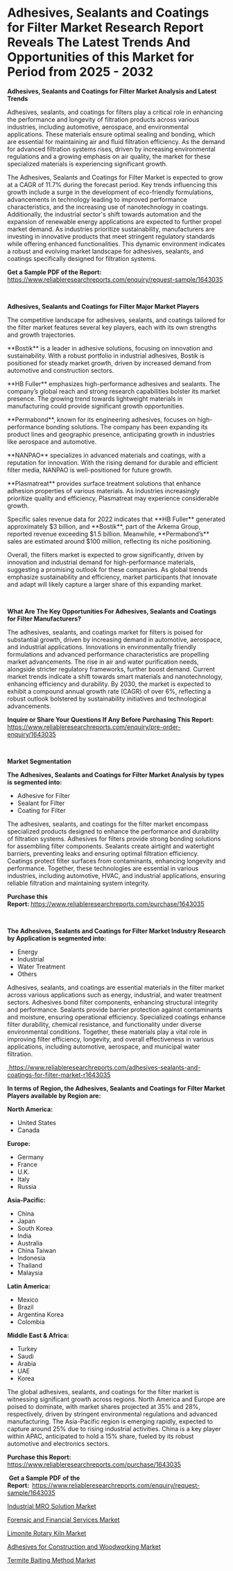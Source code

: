 <p><h1>Adhesives, Sealants and Coatings for Filter Market Research Report Reveals The Latest Trends And Opportunities of this Market for Period from 2025 - 2032</h1></p><p><strong>Adhesives, Sealants and Coatings for Filter Market Analysis and Latest Trends</strong></p>
<p><p>Adhesives, sealants, and coatings for filters play a critical role in enhancing the performance and longevity of filtration products across various industries, including automotive, aerospace, and environmental applications. These materials ensure optimal sealing and bonding, which are essential for maintaining air and fluid filtration efficiency. As the demand for advanced filtration systems rises, driven by increasing environmental regulations and a growing emphasis on air quality, the market for these specialized materials is experiencing significant growth.</p><p>The Adhesives, Sealants and Coatings for Filter Market is expected to grow at a CAGR of 11.7% during the forecast period. Key trends influencing this growth include a surge in the development of eco-friendly formulations, advancements in technology leading to improved performance characteristics, and the increasing use of nanotechnology in coatings. Additionally, the industrial sector's shift towards automation and the expansion of renewable energy applications are expected to further propel market demand. As industries prioritize sustainability, manufacturers are investing in innovative products that meet stringent regulatory standards while offering enhanced functionalities. This dynamic environment indicates a robust and evolving market landscape for adhesives, sealants, and coatings specifically designed for filtration systems.</p></p>
<p><strong>Get a Sample PDF of the Report:&nbsp;</strong> <a href="https://www.reliableresearchreports.com/enquiry/request-sample/1643035?utm_campaign=9&utm_medium=2&utm_source=Github&utm_content=ia&utm_term=12012025&utm_id=adhesives-sealants-and-coatings-for-filter">https://www.reliableresearchreports.com/enquiry/request-sample/1643035</a></p>
<p>&nbsp;</p>
<p><strong>Adhesives, Sealants and Coatings for Filter Major Market Players</strong></p>
<p><p>The competitive landscape for adhesives, sealants, and coatings tailored for the filter market features several key players, each with its own strengths and growth trajectories.</p><p>**Bostik** is a leader in adhesive solutions, focusing on innovation and sustainability. With a robust portfolio in industrial adhesives, Bostik is positioned for steady market growth, driven by increased demand from automotive and construction sectors.</p><p>**HB Fuller** emphasizes high-performance adhesives and sealants. The company’s global reach and strong research capabilities bolster its market presence. The growing trend towards lightweight materials in manufacturing could provide significant growth opportunities.</p><p>**Permabond**, known for its engineering adhesives, focuses on high-performance bonding solutions. The company has been expanding its product lines and geographic presence, anticipating growth in industries like aerospace and automotive.</p><p>**NANPAO** specializes in advanced materials and coatings, with a reputation for innovation. With the rising demand for durable and efficient filter media, NANPAO is well-positioned for future growth.</p><p>**Plasmatreat** provides surface treatment solutions that enhance adhesion properties of various materials. As industries increasingly prioritize quality and efficiency, Plasmatreat may experience considerable growth.</p><p>Specific sales revenue data for 2022 indicates that **HB Fuller** generated approximately $3 billion, and **Bostik**, part of the Arkema Group, reported revenue exceeding $1.5 billion. Meanwhile, **Permabond’s** sales are estimated around $100 million, reflecting its niche positioning.</p><p>Overall, the filters market is expected to grow significantly, driven by innovation and industrial demand for high-performance materials, suggesting a promising outlook for these companies. As global trends emphasize sustainability and efficiency, market participants that innovate and adapt will likely capture a larger share of this expanding market.</p></p>
<p>&nbsp;</p>
<p><strong>What Are The Key Opportunities For Adhesives, Sealants and Coatings for Filter Manufacturers?</strong></p>
<p><p>The adhesives, sealants, and coatings market for filters is poised for substantial growth, driven by increasing demand in automotive, aerospace, and industrial applications. Innovations in environmentally friendly formulations and advanced performance characteristics are propelling market advancements. The rise in air and water purification needs, alongside stricter regulatory frameworks, further boost demand. Current market trends indicate a shift towards smart materials and nanotechnology, enhancing efficiency and durability. By 2030, the market is expected to exhibit a compound annual growth rate (CAGR) of over 6%, reflecting a robust outlook bolstered by sustainability initiatives and technological advancements.</p></p>
<p><strong>Inquire or Share Your Questions If Any Before Purchasing This Report:</strong> <a href="https://www.reliableresearchreports.com/enquiry/pre-order-enquiry/1643035?utm_campaign=9&utm_medium=2&utm_source=Github&utm_content=ia&utm_term=12012025&utm_id=adhesives-sealants-and-coatings-for-filter">https://www.reliableresearchreports.com/enquiry/pre-order-enquiry/1643035</a></p>
<p>&nbsp;</p>
<p><strong>Market Segmentation</strong></p>
<p><strong>The Adhesives, Sealants and Coatings for Filter Market Analysis by types is segmented into:</strong></p>
<p><ul><li>Adhesive for Filter</li><li>Sealant for Filter</li><li>Coating for Filter</li></ul></p>
<p><p>The adhesives, sealants, and coatings for the filter market encompass specialized products designed to enhance the performance and durability of filtration systems. Adhesives for filters provide strong bonding solutions for assembling filter components. Sealants create airtight and watertight barriers, preventing leaks and ensuring optimal filtration efficiency. Coatings protect filter surfaces from contaminants, enhancing longevity and performance. Together, these technologies are essential in various industries, including automotive, HVAC, and industrial applications, ensuring reliable filtration and maintaining system integrity.</p></p>
<p><strong>Purchase this Report:&nbsp;</strong><a href="https://www.reliableresearchreports.com/purchase/1643035?utm_campaign=9&utm_medium=2&utm_source=Github&utm_content=ia&utm_term=12012025&utm_id=adhesives-sealants-and-coatings-for-filter">https://www.reliableresearchreports.com/purchase/1643035</a></p>
<p>&nbsp;</p>
<p><strong>The Adhesives, Sealants and Coatings for Filter Market Industry Research by Application is segmented into:</strong></p>
<p><ul><li>Energy</li><li>Industrial</li><li>Water Treatment</li><li>Others</li></ul></p>
<p><p>Adhesives, sealants, and coatings are essential materials in the filter market across various applications such as energy, industrial, and water treatment sectors. Adhesives bond filter components, enhancing structural integrity and performance. Sealants provide barrier protection against contaminants and moisture, ensuring operational efficiency. Specialized coatings enhance filter durability, chemical resistance, and functionality under diverse environmental conditions. Together, these materials play a vital role in improving filter efficiency, longevity, and overall effectiveness in various applications, including automotive, aerospace, and municipal water filtration.</p></p>
<p><a href="https://www.reliableresearchreports.com/adhesives-sealants-and-coatings-for-filter-market-r1643035?utm_campaign=9&utm_medium=2&utm_source=Github&utm_content=ia&utm_term=12012025&utm_id=adhesives-sealants-and-coatings-for-filter">&nbsp;https://www.reliableresearchreports.com/adhesives-sealants-and-coatings-for-filter-market-r1643035</a></p>
<p><strong>In terms of Region, the Adhesives, Sealants and Coatings for Filter Market Players available by Region are:</strong></p>
<p>
    <p> <strong> North America: </strong>
        <ul>
            <li>United States</li>
            <li>Canada</li>
        </ul>
        </p> 
    <p> <strong> Europe: </strong>
        <ul>
            <li>Germany</li>
            <li>France</li>
            <li>U.K.</li>
            <li>Italy</li>
            <li>Russia</li>
        </ul>
        </p> 
    <p> <strong> Asia-Pacific: </strong>
        <ul>
            <li>China</li>
            <li>Japan</li>
            <li>South Korea</li>
            <li>India</li>
            <li>Australia</li>
            <li>China Taiwan</li>
            <li>Indonesia</li>
            <li>Thailand</li>
            <li>Malaysia</li>
        </ul>
        </p> 
    <p> <strong> Latin America: </strong>
        <ul>
            <li>Mexico</li>
            <li>Brazil</li>
            <li>Argentina Korea</li>
            <li>Colombia</li>
        </ul>
        </p> 
    <p> <strong> Middle East & Africa: </strong>
        <ul>
            <li>Turkey</li>
            <li>Saudi</li>
            <li>Arabia</li>
            <li>UAE</li>
            <li>Korea</li>
        </ul>
    </p>
    </p>
<p><p>The global adhesives, sealants, and coatings for the filter market is witnessing significant growth across regions. North America and Europe are poised to dominate, with market shares projected at 35% and 28%, respectively, driven by stringent environmental regulations and advanced manufacturing. The Asia-Pacific region is emerging rapidly, expected to capture around 25% due to rising industrial activities. China is a key player within APAC, anticipated to hold a 15% share, fueled by its robust automotive and electronics sectors.</p></p>
<p><strong>Purchase this Report: </strong><a href="https://www.reliableresearchreports.com/purchase/1643035?utm_campaign=9&utm_medium=2&utm_source=Github&utm_content=ia&utm_term=12012025&utm_id=adhesives-sealants-and-coatings-for-filter">https://www.reliableresearchreports.com/purchase/1643035</a></p>
<p>&nbsp;<strong>Get a Sample PDF of the Report:&nbsp;&nbsp;</strong><a href="https://www.reliableresearchreports.com/enquiry/request-sample/1643035?utm_campaign=9&utm_medium=2&utm_source=Github&utm_content=ia&utm_term=12012025&utm_id=adhesives-sealants-and-coatings-for-filter">https://www.reliableresearchreports.com/enquiry/request-sample/1643035</a></p>
<p><strong></strong></p>
<p><p><a href="https://github.com/ulyssacrayne00231/Market-Research-Report-List-1/blob/main/industrial-mro-solution-market.md?utm_campaign=9&utm_medium=2&utm_source=Github&utm_content=ia&utm_term=12012025&utm_id=adhesives-sealants-and-coatings-for-filter">Industrial MRO Solution Market</a></p><p><a href="https://github.com/WashimHussain441/Market-Research-Report-List-1/blob/main/forensic-and-financial-services-market.md?utm_campaign=9&utm_medium=2&utm_source=Github&utm_content=ia&utm_term=12012025&utm_id=adhesives-sealants-and-coatings-for-filter">Forensic and Financial Services Market</a></p><p><a href="https://github.com/hgf64gh/Market-Research-Report-List-1/blob/main/limonite-rotary-kiln-market.md?utm_campaign=9&utm_medium=2&utm_source=Github&utm_content=ia&utm_term=12012025&utm_id=adhesives-sealants-and-coatings-for-filter">Limonite Rotary Kiln Market</a></p><p><a href="https://github.com/manesros8/Market-Research-Report-List-1/blob/main/adhesives-for-construction-and-woodworking-market.md?utm_campaign=9&utm_medium=2&utm_source=Github&utm_content=ia&utm_term=12012025&utm_id=adhesives-sealants-and-coatings-for-filter">Adhesives for Construction and Woodworking Market</a></p><p><a href="https://github.com/SanjidaMahmud54/Market-Research-Report-List-1/blob/main/termite-baiting-method-market.md?utm_campaign=9&utm_medium=2&utm_source=Github&utm_content=ia&utm_term=12012025&utm_id=adhesives-sealants-and-coatings-for-filter">Termite Baiting Method Market</a></p></p>